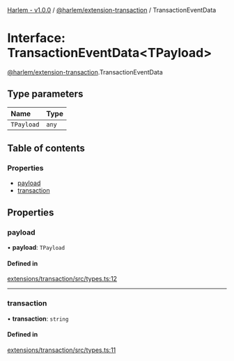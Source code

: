 [Harlem - v1.0.0](../index.md) / [@harlem/extension-transaction](../modules/harlem_extension_transaction.md) / TransactionEventData

# Interface: TransactionEventData<TPayload\>

[@harlem/extension-transaction](../modules/harlem_extension_transaction.md).TransactionEventData

## Type parameters

| Name | Type |
| :------ | :------ |
| `TPayload` | `any` |

## Table of contents

### Properties

- [payload](harlem_extension_transaction.TransactionEventData.md#payload)
- [transaction](harlem_extension_transaction.TransactionEventData.md#transaction)

## Properties

### payload

• **payload**: `TPayload`

#### Defined in

[extensions/transaction/src/types.ts:12](https://github.com/andrewcourtice/harlem/blob/ca8d117/extensions/transaction/src/types.ts#L12)

___

### transaction

• **transaction**: `string`

#### Defined in

[extensions/transaction/src/types.ts:11](https://github.com/andrewcourtice/harlem/blob/ca8d117/extensions/transaction/src/types.ts#L11)
